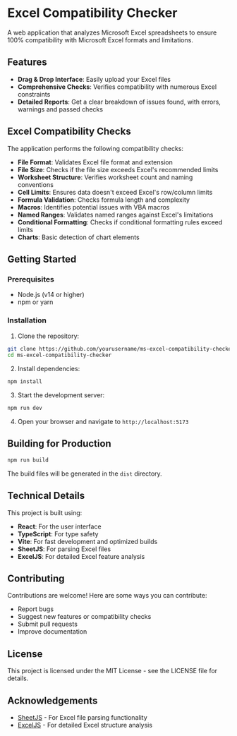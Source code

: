 # Excel Compatibility Checker

A web application that analyzes Microsoft Excel spreadsheets to ensure 100% compatibility with Microsoft Excel formats and limitations.

## Features

- **Drag & Drop Interface**: Easily upload your Excel files
- **Comprehensive Checks**: Verifies compatibility with numerous Excel constraints
- **Detailed Reports**: Get a clear breakdown of issues found, with errors, warnings and passed checks

## Excel Compatibility Checks

The application performs the following compatibility checks:

- **File Format**: Validates Excel file format and extension
- **File Size**: Checks if the file size exceeds Excel's recommended limits
- **Worksheet Structure**: Verifies worksheet count and naming conventions
- **Cell Limits**: Ensures data doesn't exceed Excel's row/column limits
- **Formula Validation**: Checks formula length and complexity
- **Macros**: Identifies potential issues with VBA macros
- **Named Ranges**: Validates named ranges against Excel's limitations
- **Conditional Formatting**: Checks if conditional formatting rules exceed limits
- **Charts**: Basic detection of chart elements

## Getting Started

### Prerequisites

- Node.js (v14 or higher)
- npm or yarn

### Installation

1. Clone the repository:
```bash
git clone https://github.com/yourusername/ms-excel-compatibility-checker.git
cd ms-excel-compatibility-checker
```

2. Install dependencies:
```bash
npm install
```

3. Start the development server:
```bash
npm run dev
```

4. Open your browser and navigate to `http://localhost:5173`

## Building for Production

```bash
npm run build
```

The build files will be generated in the `dist` directory.

## Technical Details

This project is built using:

- **React**: For the user interface
- **TypeScript**: For type safety
- **Vite**: For fast development and optimized builds
- **SheetJS**: For parsing Excel files
- **ExcelJS**: For detailed Excel feature analysis

## Contributing

Contributions are welcome! Here are some ways you can contribute:

- Report bugs
- Suggest new features or compatibility checks
- Submit pull requests
- Improve documentation

## License

This project is licensed under the MIT License - see the LICENSE file for details.

## Acknowledgements

- [SheetJS](https://sheetjs.com/) - For Excel file parsing functionality
- [ExcelJS](https://github.com/exceljs/exceljs) - For detailed Excel structure analysis
